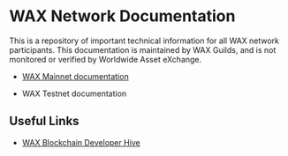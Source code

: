 WAX Network Documentation
=========================

This is a repository of important technical information for all WAX
network participants. This documentation is maintained by WAX Guilds,
and is not monitored or verified by Worldwide Asset eXchange.

* [WAX Mainnet documentation](wax_mainnet.md)

* WAX Testnet documentation

Useful Links
------------

* [WAX Blockchain Developer Hive](https://developer.wax.io/)

